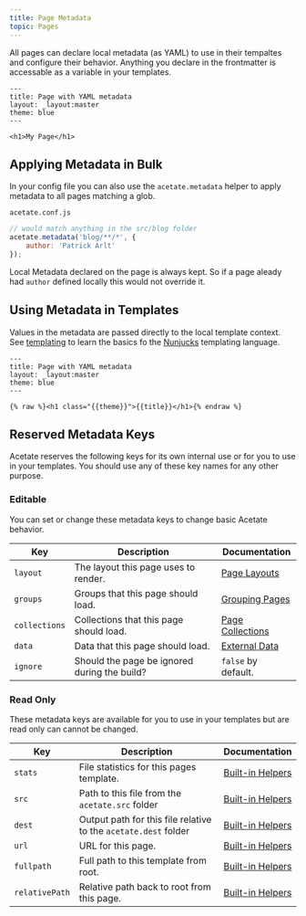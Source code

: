 ```yaml
---
title: Page Metadata
topic: Pages
---
```


All pages can declare local metadata (as YAML) to use in their tempaltes and configure their behavior. Anything you declare in the frontmatter is accessable as a variable in your templates.

```
---
title: Page with YAML metadata
layout: _layout:master
theme: blue
---

<h1>My Page</h1>
```

## Applying Metadata in Bulk

In your config file you can also use the `acetate.metadata` helper to apply metadata to all pages matching a glob.

<code class="filename">acetate.conf.js</code>
```js
// would match anything in the src/blog folder
acetate.metadata('blog/**/*', {
    author: 'Patrick Arlt'
});
```

Local Metadata declared on the page is always kept. So if a page aleady had `author` defined locally this would not override it.

## Using Metadata in Templates

Values in the metadata are passed directly to the local template context. See [templating](/documentation/templating) to learn the basics fo the [Nunjucks](https://mozilla.github.io/nunjucks/) templating language.

```
---
title: Page with YAML metadata
layout: _layout:master
theme: blue
---

{% raw %}<h1 class="{{theme}}">{{title}}</h1>{% endraw %}
```

## Reserved Metadata Keys

Acetate reserves the following keys for its own internal use or for you to use in your templates. You should use any of these key names for any other purpose.

### Editable

You can set or change these metadata keys to change basic Acetate behavior.

| Key | Description | Documentation |
| --- | ----------- | ------------- |
| `layout` | The layout this page uses to render. | [Page Layouts](/documentation/layouts/)
| `groups` | Groups that this page should load. | [Grouping Pages](/documentation/groups/)
| `collections` | Collections that this page should load. | [Page Collections](/documentation/collections/)
| `data` | Data that this page should load. | [External Data](/documentation/external-data)
| `ignore` | Should the page be ignored during the build? | `false` by default.

### Read Only

These metadata keys are available for you to use in your templates but are read only can cannot be changed.

| Key | Description | Documentation |
| --- | ----------- | ------------- |
| `stats` | File statistics for this pages template. | [Built-in Helpers](/documentation/built-in-helpers)
| `src` | Path to this file from the `acetate.src` folder | [Built-in Helpers](/documentation/built-in-helpers)
| `dest` | Output path for this file relative to the `acetate.dest` folder | [Built-in Helpers](/documentation/built-in-helpers)
| `url` | URL for this page. | [Built-in Helpers](/documentation/built-in-helpers)
| `fullpath` | Full path to this template from root. | [Built-in Helpers](/documentation/built-in-helpers)
| `relativePath` | Relative path back to root from this page. | [Built-in Helpers](/documentation/built-in-helpers)
